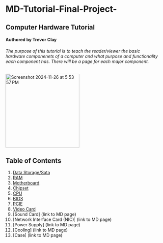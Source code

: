 # MD-Tutorial-Final-Project-
## Computer Hardware Tutorial
#### Authored by Trevor Clay
###### The purpose of this tutorial is to teach the reader/viewer the basic hardware componenets of a computer and what purpose and functionality each component has. There will be a page for each major component.

<img width="240" alt="Screenshot 2024-11-26 at 5 53 57 PM" src="https://github.com/user-attachments/assets/92add861-9edc-4c3c-be8c-9550da77980c">

## Table of Contents
1. [Data Storage/Sata](https://github.com/trevclay/MD-Tutorial-Final-Project-/blob/21186b5e1db0551b802d3522ac362706aca427f4/Data%20Storage%20%26%20SATA.md)
2. [RAM](https://github.com/trevclay/MD-Tutorial-Final-Project-/blob/b1bf78bfb30e3e99373fead558b0c3cf69831fe3/RAM.md)
3. [Motherboard](https://github.com/trevclay/MD-Tutorial-Final-Project-/blob/9d4d9ab3c4789cf57550ca337135b7770333d9a3/Motherboard.md)
4. [Chipset](https://github.com/trevclay/MD-Tutorial-Final-Project-/blob/6a4bb38b742d6438b751ae8be8f518afa37e133b/Chipset.md)
5. [CPU](https://github.com/trevclay/MD-Tutorial-Final-Project-/blob/d1255be7e0923e1f6a51a3f732cbd13e53f3d857/CPU.md)
6. [BIOS](https://github.com/trevclay/MD-Tutorial-Final-Project-/blob/111c704ce4677b1d1bccbabc0f76d54b9840ec3d/BIOS.md)
7. [PCIE](https://github.com/trevclay/MD-Tutorial-Final-Project-/blob/bbe04ea453c73467c585fd50b2cee340b539df84/PCIE.md)
8. [Video Card](https://github.com/trevclay/MD-Tutorial-Final-Project-/blob/dc8af0df36279128832bd7e366ab22fad0ae2825/Video%20Card.md)
9. [Sound Card] (link to MD page)
10. [Network Interface Card (NIC)] (link to MD page)
11. [Power Supply] (link to MD page)
12. [Cooling] (link to MD page)
13. [Case] (link to MD page)
